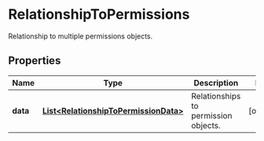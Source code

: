 

# RelationshipToPermissions

Relationship to multiple permissions objects.

## Properties

Name | Type | Description | Notes
------------ | ------------- | ------------- | -------------
**data** | [**List&lt;RelationshipToPermissionData&gt;**](RelationshipToPermissionData.md) | Relationships to permission objects. |  [optional]



